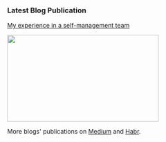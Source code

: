 ### Latest Blog Publication

[My experience in a self-management team](https://dmytrostriletskyi.medium.com/my-experience-in-a-self-management-team-29653ee7ada00)

<img src="https://miro.medium.com/max/1000/1*zolJgSFXbR6cJFy7UklDqw.png" width="350" height="200" />

More blogs' publications on [Medium](https://medium.com/@dmytrostriletskyi) and [Habr](https://habr.com/ru/users/dmytrostriletskyi/posts/).
